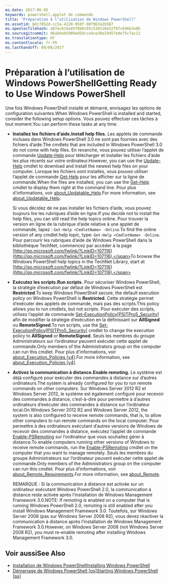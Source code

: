 ```yaml
---
ms.date: 2017-06-05
keywords: powershell,applet de commande
title: "Préparation à l’utilisation de Windows PowerShell"
ms.assetid: 6dc7052d-cc5a-4220-950f-98f963a2b587
ms.openlocfilehash: a87ec614a45f0b6c05c530110e52f87c646b3e8b
ms.sourcegitcommit: d6ab9ab5909ed59cce4ce30e29457e0e75c7ac12
ms.translationtype: HT
ms.contentlocale: fr-FR
ms.lasthandoff: 09/08/2017
---
```

# <a name="getting-ready-to-use-windows-powershell"></a><span data-ttu-id="dd7c9-103">Préparation à l’utilisation de Windows PowerShell</span><span class="sxs-lookup"><span data-stu-id="dd7c9-103">Getting Ready to Use Windows PowerShell</span></span>
<span data-ttu-id="dd7c9-104">Une fois Windows PowerShell installé et démarré, envisagez les options de configuration suivantes.</span><span class="sxs-lookup"><span data-stu-id="dd7c9-104">When Windows PowerShell is installed and started, consider the following setup options.</span></span> <span data-ttu-id="dd7c9-105">Vous pouvez effectuer ces tâches à tout moment.</span><span class="sxs-lookup"><span data-stu-id="dd7c9-105">You can perform these tasks at any time.</span></span>

- <span data-ttu-id="dd7c9-106">**Installez les fichiers d’aide.**</span><span class="sxs-lookup"><span data-stu-id="dd7c9-106">**Install help files.**</span></span> <span data-ttu-id="dd7c9-107">Les applets de commande incluses dans Windows PowerShell 3.0 ne sont pas fournies avec des fichiers d’aide.</span><span class="sxs-lookup"><span data-stu-id="dd7c9-107">The cmdlets that are included in Windows PowerShell 3.0 do not come with help files.</span></span> <span data-ttu-id="dd7c9-108">En revanche, vous pouvez utiliser l’applet de commande [Update-Help](https://technet.microsoft.com/en-us/library/93e1d870-ace6-432b-8778-8920291d7545) pour télécharger et installer les fichiers d’aide les plus récents sur votre ordinateur.</span><span class="sxs-lookup"><span data-stu-id="dd7c9-108">However, you can use the [Update-Help](https://technet.microsoft.com/en-us/library/93e1d870-ace6-432b-8778-8920291d7545) cmdlet to download and install the newest help files on your computer.</span></span> <span data-ttu-id="dd7c9-109">Lorsque les fichiers sont installés, vous pouvez utiliser l’applet de commande [Get-Help](https://technet.microsoft.com/en-us/library/1f46eeb4-49d7-4bec-bb29-395d9b42f54a) pour les afficher sur la ligne de commande.</span><span class="sxs-lookup"><span data-stu-id="dd7c9-109">When the files are installed, you can use the [Get-Help](https://technet.microsoft.com/en-us/library/1f46eeb4-49d7-4bec-bb29-395d9b42f54a) cmdlet to display them right at the command line.</span></span> <span data-ttu-id="dd7c9-110">Pour plus d’informations, voir [about_Updatable_Help](https://technet.microsoft.com/en-us/library/10bba75c-f4ac-4ca1-bbf3-8f34dd521ffe).</span><span class="sxs-lookup"><span data-stu-id="dd7c9-110">For more information, see [about_Updatable_Help](https://technet.microsoft.com/en-us/library/10bba75c-f4ac-4ca1-bbf3-8f34dd521ffe).</span></span>

    <span data-ttu-id="dd7c9-111">Si vous décidez de ne pas installer les fichiers d’aide, vous pouvez toujours lire les rubriques d’aide en ligne.</span><span class="sxs-lookup"><span data-stu-id="dd7c9-111">If you decide not to install the help files, you can still read the help topics online.</span></span> <span data-ttu-id="dd7c9-112">Pour trouver la version en ligne de la rubrique d’aide relative à une applet de commande, tapez : `Get-Help <CmdletName> -Online`.</span><span class="sxs-lookup"><span data-stu-id="dd7c9-112">To find the online version of any cmdlet help topic, type: `Get-Help <CmdletName> -Online`.</span></span> <span data-ttu-id="dd7c9-113">Pour parcourir les rubriques d’aide de Windows PowerShell dans la bibliothèque TechNet, commencez par accéder à la page [http://go.microsoft.com/fwlink/?LinkID=107116](http://go.microsoft.com/fwlink/?LinkID=107116).</span><span class="sxs-lookup"><span data-stu-id="dd7c9-113">To browse the Windows PowerShell help topics in the TechNet Library, start at [http://go.microsoft.com/fwlink/?LinkID=107116](http://go.microsoft.com/fwlink/?LinkID=107116).</span></span>

- <span data-ttu-id="dd7c9-114">**Exécutez les scripts.**</span><span class="sxs-lookup"><span data-stu-id="dd7c9-114">**Run scripts.**</span></span> <span data-ttu-id="dd7c9-115">Pour sécuriser Windows PowerShell, la stratégie d’exécution par défaut de Windows PowerShell est **Restricted**.</span><span class="sxs-lookup"><span data-stu-id="dd7c9-115">To keep Windows PowerShell secure, the default execution policy on Windows PowerShell is **Restricted**.</span></span> <span data-ttu-id="dd7c9-116">Cette stratégie permet d’exécuter des applets de commande, mais pas des scripts.</span><span class="sxs-lookup"><span data-stu-id="dd7c9-116">This policy allows you to run cmdlets, but not scripts.</span></span> <span data-ttu-id="dd7c9-117">Pour exécuter des scripts, utilisez l’applet de commande [Set-ExecutionPolicy[PSITPro5_Security]](https://technet.microsoft.com/en-us/library/5690a0e1-495b-4e63-8280-65ead7bf01ab) afin de modifier la stratégie d’exécution en la définissant sur **AllSigned** ou **RemoteSigned**.</span><span class="sxs-lookup"><span data-stu-id="dd7c9-117">To run scripts, use the [Set-ExecutionPolicy[PSITPro5_Security]](https://technet.microsoft.com/en-us/library/5690a0e1-495b-4e63-8280-65ead7bf01ab) cmdlet to change the execution policy to **AllSigned** or **RemoteSigned**.</span></span> <span data-ttu-id="dd7c9-118">Seuls les membres du groupe Administrateurs sur l’ordinateur peuvent exécuter cette applet de commande.</span><span class="sxs-lookup"><span data-stu-id="dd7c9-118">Only members of the Administrators group on the computer can run this cmdlet.</span></span> <span data-ttu-id="dd7c9-119">Pour plus d’informations, voir [about_Execution_Policies [v4]](https://technet.microsoft.com/en-us/library/347708dc-1515-4d74-978b-8334603472e6).</span><span class="sxs-lookup"><span data-stu-id="dd7c9-119">For more information, see [about_Execution_Policies [v4]](https://technet.microsoft.com/en-us/library/347708dc-1515-4d74-978b-8334603472e6).</span></span>

- <span data-ttu-id="dd7c9-120">**Activez la communication à distance.**</span><span class="sxs-lookup"><span data-stu-id="dd7c9-120">**Enable remoting.**</span></span> <span data-ttu-id="dd7c9-121">Le système est déjà configuré pour exécuter des commandes à distance sur d’autres ordinateurs.</span><span class="sxs-lookup"><span data-stu-id="dd7c9-121">The system is already configured for you to run remote commands on other computers.</span></span> <span data-ttu-id="dd7c9-122">Sur Windows Server 2012 R2 et Windows Server 2012, le système est également configuré pour recevoir des commandes à distance, c’est-à-dire pour permettre à d’autres ordinateurs d’exécuter des commandes à distance sur l’ordinateur local.</span><span class="sxs-lookup"><span data-stu-id="dd7c9-122">On Windows Server 2012 R2 and Windows Server 2012, the system is also configured to receive remote commands, that is, to allow other computers to run remote commands on the local computer.</span></span> <span data-ttu-id="dd7c9-123">Pour permettre à des ordinateurs exécutant d’autres versions de Windows de recevoir des commandes à distance, exécutez l’applet de commande [Enable-PSRemoting](https://technet.microsoft.com/en-us/library/19437c28-33b8-4ac1-9113-8439cc8beffb) sur l’ordinateur que vous souhaitez gérer à distance.</span><span class="sxs-lookup"><span data-stu-id="dd7c9-123">To enable computers running other versions of Windows to receive remote commands, run the [Enable-PSRemoting](https://technet.microsoft.com/en-us/library/19437c28-33b8-4ac1-9113-8439cc8beffb) cmdlet on the computer that you want to manage remotely.</span></span> <span data-ttu-id="dd7c9-124">Seuls les membres du groupe Administrateurs sur l’ordinateur peuvent exécuter cette applet de commande.</span><span class="sxs-lookup"><span data-stu-id="dd7c9-124">Only members of the Administrators group on the computer can run this cmdlet.</span></span> <span data-ttu-id="dd7c9-125">Pour plus d’informations, voir [about_Remote_Requirements](https://technet.microsoft.com/en-us/library/9b4a5c87-9162-4adf-bdfe-fbc80b9b8970).</span><span class="sxs-lookup"><span data-stu-id="dd7c9-125">For more information, see [about_Remote](https://technet.microsoft.com/en-us/library/9b4a5c87-9162-4adf-bdfe-fbc80b9b8970).</span></span>

    <span data-ttu-id="dd7c9-126">REMARQUE : Si la communication à distance est activée sur un ordinateur exécutant Windows PowerShell 2.0, la communication à distance reste activée après l’installation de Windows Management Framework 3.0.</span><span class="sxs-lookup"><span data-stu-id="dd7c9-126">NOTE: If remoting is enabled on a computer that is running Windows PowerShell 2.0, remoting is still enabled after you install Windows Management Framework 3.0.</span></span> <span data-ttu-id="dd7c9-127">Toutefois, sur Windows Server 2008 (pas sur Windows Server 2008 R2), vous devez réactiver la communication à distance après l’installation de Windows Management Framework 3.0.</span><span class="sxs-lookup"><span data-stu-id="dd7c9-127">However, on Windows Server 2008 (not Windows Server 2008 R2), you must re-enable remoting after installing Windows Management Framework 3.0.</span></span>

## <a name="see-also"></a><span data-ttu-id="dd7c9-128">Voir aussi</span><span class="sxs-lookup"><span data-stu-id="dd7c9-128">See Also</span></span>
- [<span data-ttu-id="dd7c9-129">Installation de Windows PowerShell</span><span class="sxs-lookup"><span data-stu-id="dd7c9-129">Installing Windows PowerShell</span></span>](../setup/Installing-Windows-PowerShell.md)
- <span data-ttu-id="dd7c9-130">[Démarrage de Windows PowerShell [ps]](https://technet.microsoft.com/en-us/library/8ec8c2d7-8e7c-4722-a3d2-498fe5739a8e)</span><span class="sxs-lookup"><span data-stu-id="dd7c9-130">[Starting Windows PowerShell [ps]](https://technet.microsoft.com/en-us/library/8ec8c2d7-8e7c-4722-a3d2-498fe5739a8e)</span></span>

